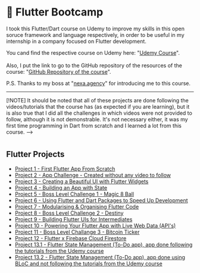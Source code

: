 # 📱 Flutter Bootcamp

I took this Flutter/Dart course on Udemy to improve my skills in this open soruce framework and language respectively, in order to be useful in my internship in a company focused on Flutter development.

You cand find the respective course on Udemy here: "<a href="https://www.udemy.com/course/flutter-bootcamp-with-dart/" target="_blank">Udemy Course</a>".
<br><br/>
Also, I put the link to go to the GitHub repository of the resources of the course: "<a href="https://github.com/londonappbrewery/Flutter-Course-Resources" target="_blank">GitHub Repository of the course</a>".

P.S. Thanks to my boss at "<a href="https://nexa.agency/" target="_blank">nexa.agency</a>" for introducing me to this course.

---
[!NOTE]
It should be noted that all of these projects are done following the videos/tutorials that the course has (as expected if you are learning), but it is also true that I did all the challenges in which videos were not provided to follow, although it is not demonstrable. It's not necessary either, it was my first time programming in Dart from scratch and I learned a lot from this course.
-->
#

## Flutter Projects

- [Project 1 - First Flutter App From Scratch](https://github.com/manelcagigos/i_am_rich)
- [Project 2 - App Challenge - Created without any video to follow](https://github.com/manelcagigos/i_am_poor)
- [Project 3 - Creating a Beautiful UI with Flutter Widgets](https://github.com/manelcagigos/mi_card_flutter)
- [Project 4 - Building an App with State](https://github.com/manelcagigos/dicee_flutter)
- [Project 5 - Boss Level Challenge 1 - Magic 8 Ball](https://github.com/manelcagigos/magic_8_ball_flutter)
- [Project 6 - Using Flutter and Dart Packages to Speed Up Development](https://github.com/manelcagigos/xylophone_flutter)
- [Project 7 - Modularising & Organising Flutter Code](https://github.com/manelcagigos/quizzler_flutter)
- [Project 8 - Boss Level Challenge 2 - Destiny](https://github.com/manelcagigos/destiny_challenge)
- [Project 9 - Building Flutter UIs for Intermediates](https://github.com/manelcagigos/bmi_calculator_flutter)
- [Project 10 - Powering Your Flutter App with Live Web Data (API's)](https://github.com/manelcagigos/clima_flutter)
- [Project 11 - Boss Level Challange 3 - Bitcoin Ticker](https://github.com/manelcagigos/bitcoin_ticker_flutter)
- [Project 12 - Flutter x Firebase Cloud Firestore](https://github.com/manelcagigos/flash_chat_flutter)
- [Project 13.1 - Flutter State Management (To-Do app), app done following the tutorials from the Udemy course](https://github.com/manelcagigos/todoey_flutter_FollowingUdemyCourse)
- [Project 13.2 - Flutter State Management (To-Do app), app done using BLoC and not following the tutorials from the Udemy course](https://github.com/manelcagigos/todoey_flutter_UsingBloc)

